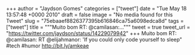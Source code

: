 
+++
author = "Jaydson Gomes"
categories = ["tweet"]
date = "Tue May 18 13:57:48 +0000 2010"
draft = false
image = "No media found for this Tweet"
slug = "75ebaaef8826377395b616846ca75a6098edca8d"
tags = ["tweet"]
title = """Muito bom RT: @camilasan:..."""
tweet = true
tweet_url = "https://twitter.com/jaydson/status/14229079942"
+++
Muito bom RT: @camilasan: RT @elijahmanor: 'If you could only code yourself to sleep" #tech #humor http://bit.ly/amkeae
